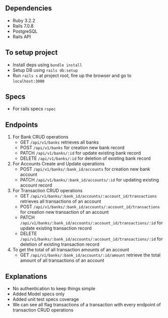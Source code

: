 ## Dependencies
- Ruby 3.2.2
- Rails 7.0.8
- PostgreSQL
- Rails API

## To setup project
- Install deps using `bundle install`
- Setup DB using `rails db:setup`
- Run `rails s` at project root, fire up the browser and go to `localhost:3000`
​
## Specs
- For rails specs `rspec`
​​
## Endpoints
 1. For Bank CRUD operations
    - GET `/api/v1/banks` retrieves all banks
    - POST `/api/v1/banks` for creation new bank record
    - PATCH `/api/v1/banks/:id` for update existing bank record
    - DELETE `/api/v1/banks/:id` for deletion of existing bank record
 2. For Accounts Create and Update operations
    - POST `/api/v1/banks/:bank_id/accounts` for creation new bank account
    - PATCH `/api/v1/banks/:bank_id/accounts/:id` for updating existing account record
 3. For Transaction CRUD operations
    - GET `/api/v1/banks/:bank_id/accounts/:account_id/transactions` retrieves all transactions of an account
    - POST `/api/v1/banks/:bank_id/accounts/:account_id/transactions` for creation new transaction of an account
    - PATCH `/api/v1/banks/:bank_id/accounts/:account_id/transactions/:id` for update existing transaction record
    - DELETE `/api/v1/banks/:bank_id/accounts/:account_id/transactions/:id` for deletion of existing transaction record
 4. To get the total of all transaction amounts of an account
    - GET `/api/v1/banks/:bank_id/accounts/:id/amount` retrieve the total amount of all transactions of an account
​

## Explanations
- No authentication to keep things simple
- Added Model specs only
- Added unit test specs coverage
- We can see all flag transactions of a transaction with every endpoint of transaction CRUD operations

